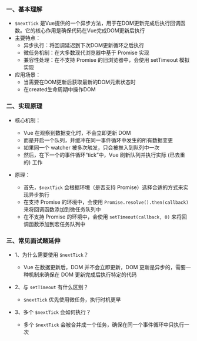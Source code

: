 
### 一、基本理解

- `$nextTick` 是Vue提供的一个异步方法，用于在DOM更新完成后执行回调函数。它的核心作用是确保代码在Vue完成DOM更新后执行
- 主要特点：
  - 异步执行：将回调延迟到下次DOM更新循环之后执行
  - 微任务机制：在大多数现代浏览器中基于 Promise 实现
  - 兼容性处理：在不支持 Promise 的旧浏览器中，会使用 setTimeout 模拟实现
- 应用场景：
  - 当需要在DOM更新后获取最新的DOM元素状态时
  - 在created生命周期中操作DOM


### 二、实现原理

- 核心机制：
  - Vue 在观察到数据变化时，不会立即更新 DOM
  - 而是开启一个队列，并缓冲在同一事件循环中发生的所有数据变更
  - 如果同一个 watcher 被多次触发，只会被推入到队列中一次
  - 然后，在下一个的事件循环“tick”中，Vue 刷新队列并执行实际 (已去重的) 工作

- 原理：
  - 首先，`$nextTick` 会根据环境（是否支持 Promise）选择合适的方式来实现异步执行
  - 在支持 Promise 的环境中，会使用 `Promise.resolve().then(callback)` 来将回调函数添加到微任务队列中
  - 在不支持 Promise 的环境中，会使用 `setTimeout(callback, 0)` 来将回调函数添加到宏任务队列中


### 三、常见面试题延伸

- 1、为什么需要使用 `$nextTick`？
  - Vue 在数据更新后，DOM 并不会立即更新，DOM 更新是异步的，需要一种机制来确保在 DOM 更新完成后执行特定的代码

- 2、与 `setTimeout` 有什么区别？
  -  `$nextTick` 优先使用微任务，执行时机更早

- 3、多个 `$nextTick` 会如何执行？
  - 多个 `$nextTick` 会被合并成一个任务，确保在同一个事件循环中只执行一次

